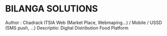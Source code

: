 # BILANGA SOLUTIONS
Author : Chadrack ITSIA
Web (Market Place, Webmaping...) / Mobile / USSD (SMS push, ...)
Descriptio: Digital Distribution Food Platform
